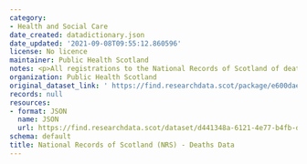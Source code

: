 ```yaml
---
category:
- Health and Social Care
date_created: datadictionary.json
date_updated: '2021-09-08T09:55:12.860596'
license: No licence
maintainer: Public Health Scotland
notes: <p>All registrations to the National Records of Scotland of deaths</p>
organization: Public Health Scotland
original_dataset_link: ' https://find.researchdata.scot/package/e600dae2-a83c-4b7a-8d23-af4ac31ca374'
records: null
resources:
- format: JSON
  name: JSON
  url: https://find.researchdata.scot/dataset/d441348a-6121-4e77-b4fb-d14966dc7a3e/resource/e600dae2-a83c-4b7a-8d23-af4ac31ca374/download/datadictionary.json
schema: default
title: National Records of Scotland (NRS) - Deaths Data
---
```

